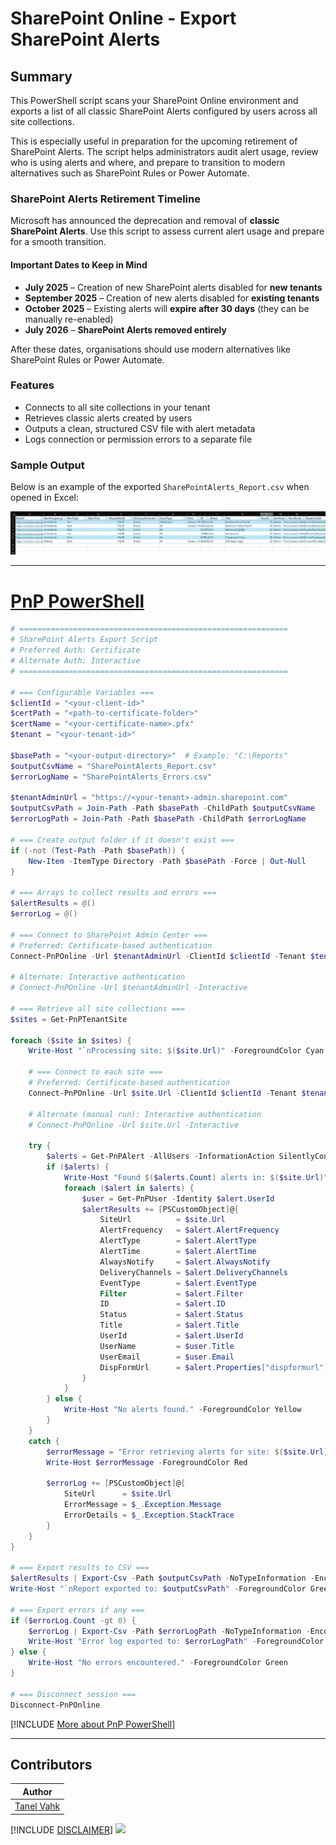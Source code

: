 # SharePoint Online - Export SharePoint Alerts

## Summary

This PowerShell script scans your SharePoint Online environment and exports a list of all classic SharePoint Alerts configured by users across all site collections.

This is especially useful in preparation for the upcoming retirement of SharePoint Alerts. The script helps administrators audit alert usage, review who is using alerts and where, and prepare to transition to modern alternatives such as SharePoint Rules or Power Automate.

### SharePoint Alerts Retirement Timeline

Microsoft has announced the deprecation and removal of **classic SharePoint Alerts**. Use this script to assess current alert usage and prepare for a smooth transition.

#### Important Dates to Keep in Mind

- **July 2025** – Creation of new SharePoint alerts disabled for **new tenants**
- **September 2025** – Creation of new alerts disabled for **existing tenants**
- **October 2025** – Existing alerts will **expire after 30 days** (they can be manually re-enabled)
- **July 2026** – **SharePoint Alerts removed entirely**

After these dates, organisations should use modern alternatives like SharePoint Rules or Power Automate.

### Features

- Connects to all site collections in your tenant
- Retrieves classic alerts created by users
- Outputs a clean, structured CSV file with alert metadata
- Logs connection or permission errors to a separate file

### Sample Output

Below is an example of the exported `SharePointAlerts_Report.csv` when opened in Excel:

![Sample SharePoint Alerts Output](./assets/SharePointAlertAuditOutput.png)

***

# [PnP PowerShell](#tab/pnpps)
```powershell
# ============================================================
# SharePoint Alerts Export Script
# Preferred Auth: Certificate
# Alternate Auth: Interactive
# ============================================================

# === Configurable Variables ===
$clientId = "<your-client-id>"
$certPath = "<path-to-certificate-folder>"
$certName = "<your-certificate-name>.pfx"
$tenant = "<your-tenant-id>"

$basePath = "<your-output-directory>"  # Example: "C:\Reports"
$outputCsvName = "SharePointAlerts_Report.csv"
$errorLogName = "SharePointAlerts_Errors.csv"

$tenantAdminUrl = "https://<your-tenant>-admin.sharepoint.com"
$outputCsvPath = Join-Path -Path $basePath -ChildPath $outputCsvName
$errorLogPath = Join-Path -Path $basePath -ChildPath $errorLogName

# === Create output folder if it doesn't exist ===
if (-not (Test-Path -Path $basePath)) {
    New-Item -ItemType Directory -Path $basePath -Force | Out-Null
}

# === Arrays to collect results and errors ===
$alertResults = @()
$errorLog = @()

# === Connect to SharePoint Admin Center ===
# Preferred: Certificate-based authentication
Connect-PnPOnline -Url $tenantAdminUrl -ClientId $clientId -Tenant $tenant -CertificatePath "$certPath\$certName"

# Alternate: Interactive authentication
# Connect-PnPOnline -Url $tenantAdminUrl -Interactive

# === Retrieve all site collections ===
$sites = Get-PnPTenantSite

foreach ($site in $sites) {
    Write-Host "`nProcessing site: $($site.Url)" -ForegroundColor Cyan

    # === Connect to each site ===
    # Preferred: Certificate-based authentication
    Connect-PnPOnline -Url $site.Url -ClientId $clientId -Tenant $tenant -CertificatePath "$certPath\$certName"

    # Alternate (manual run): Interactive authentication
    # Connect-PnPOnline -Url $site.Url -Interactive

    try {
        $alerts = Get-PnPAlert -AllUsers -InformationAction SilentlyContinue
        if ($alerts) {
            Write-Host "Found $($alerts.Count) alerts in: $($site.Url)" -ForegroundColor Green
            foreach ($alert in $alerts) {
                $user = Get-PnPUser -Identity $alert.UserId
                $alertResults += [PSCustomObject]@{
                    SiteUrl          = $site.Url
                    AlertFrequency   = $alert.AlertFrequency
                    AlertType        = $alert.AlertType
                    AlertTime        = $alert.AlertTime
                    AlwaysNotify     = $alert.AlwaysNotify
                    DeliveryChannels = $alert.DeliveryChannels
                    EventType        = $alert.EventType
                    Filter           = $alert.Filter
                    ID               = $alert.ID
                    Status           = $alert.Status
                    Title            = $alert.Title
                    UserId           = $alert.UserId
                    UserName         = $user.Title
                    UserEmail        = $user.Email
                    DispFormUrl      = $alert.Properties["dispformurl"]
                }
            }
        } else {
            Write-Host "No alerts found." -ForegroundColor Yellow
        }
    }
    catch {
        $errorMessage = "Error retrieving alerts for site: $($site.Url)."
        Write-Host $errorMessage -ForegroundColor Red

        $errorLog += [PSCustomObject]@{
            SiteUrl      = $site.Url
            ErrorMessage = $_.Exception.Message
            ErrorDetails = $_.Exception.StackTrace
        }
    }
}

# === Export results to CSV ===
$alertResults | Export-Csv -Path $outputCsvPath -NoTypeInformation -Encoding UTF8
Write-Host "`nReport exported to: $outputCsvPath" -ForegroundColor Green

# === Export errors if any ===
if ($errorLog.Count -gt 0) {
    $errorLog | Export-Csv -Path $errorLogPath -NoTypeInformation -Encoding UTF8
    Write-Host "Error log exported to: $errorLogPath" -ForegroundColor Yellow
} else {
    Write-Host "No errors encountered." -ForegroundColor Green
}

# === Disconnect session ===
Disconnect-PnPOnline
```
[!INCLUDE [More about PnP PowerShell](../../docfx/includes/MORE-PNPPS.md)]

***

## Contributors

| Author |
|-----------|
| [Tanel Vahk](https://www.linkedin.com/in/tvahk/) |

[!INCLUDE [DISCLAIMER](../../docfx/includes/DISCLAIMER.md)]
<img src="https://m365-visitor-stats.azurewebsites.net/script-samples/scripts/spo-reorder-list-content-type" aria-hidden="true" />
